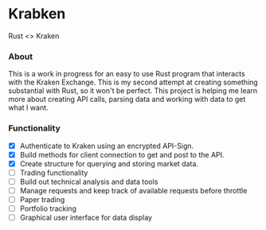 # Krabken

Rust <> Kraken

### About
This is a work in progress for an easy to use Rust program that interacts with the Kraken Exchange. This is my second attempt at creating something substantial with Rust, so it won't be perfect. This project is helping me learn more about creating API calls, parsing data and working with data to get what I want.

### Functionality
- [x] Authenticate to Kraken using an encrypted API-Sign.
- [x] Build methods for client connection to get and post to the API.
- [x] Create structure for querying and storing market data.
- [ ] Trading functionality
- [ ] Build out technical analysis and data tools
- [ ] Manage requests and keep track of available requests before throttle
- [ ] Paper trading 
- [ ] Portfolio tracking 
- [ ] Graphical user interface for data display